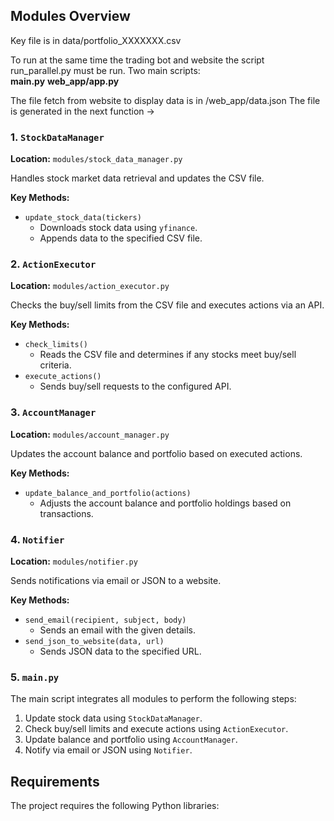
## Modules Overview

Key file is in data/portfolio_XXXXXXX.csv

To run at the same time the trading bot and website the script run_parallel.py must be run. Two main scripts: <br>
**main.py**
**web_app/app.py**

The file fetch from website to display data is in /web_app/data.json
The file is generated in the next function -> 

### 1. `StockDataManager`

**Location:** `modules/stock_data_manager.py`

Handles stock market data retrieval and updates the CSV file.

**Key Methods:**
- `update_stock_data(tickers)`
  - Downloads stock data using `yfinance`.
  - Appends data to the specified CSV file.

### 2. `ActionExecutor`

**Location:** `modules/action_executor.py`

Checks the buy/sell limits from the CSV file and executes actions via an API.

**Key Methods:**
- `check_limits()`
  - Reads the CSV file and determines if any stocks meet buy/sell criteria.
- `execute_actions()`
  - Sends buy/sell requests to the configured API.

### 3. `AccountManager`

**Location:** `modules/account_manager.py`

Updates the account balance and portfolio based on executed actions.

**Key Methods:**
- `update_balance_and_portfolio(actions)`
  - Adjusts the account balance and portfolio holdings based on transactions.

### 4. `Notifier`

**Location:** `modules/notifier.py`

Sends notifications via email or JSON to a website.

**Key Methods:**
- `send_email(recipient, subject, body)`
  - Sends an email with the given details.
- `send_json_to_website(data, url)`
  - Sends JSON data to the specified URL.

### 5. `main.py`

The main script integrates all modules to perform the following steps:
1. Update stock data using `StockDataManager`.
2. Check buy/sell limits and execute actions using `ActionExecutor`.
3. Update balance and portfolio using `AccountManager`.
4. Notify via email or JSON using `Notifier`.

## Requirements

The project requires the following Python libraries:

